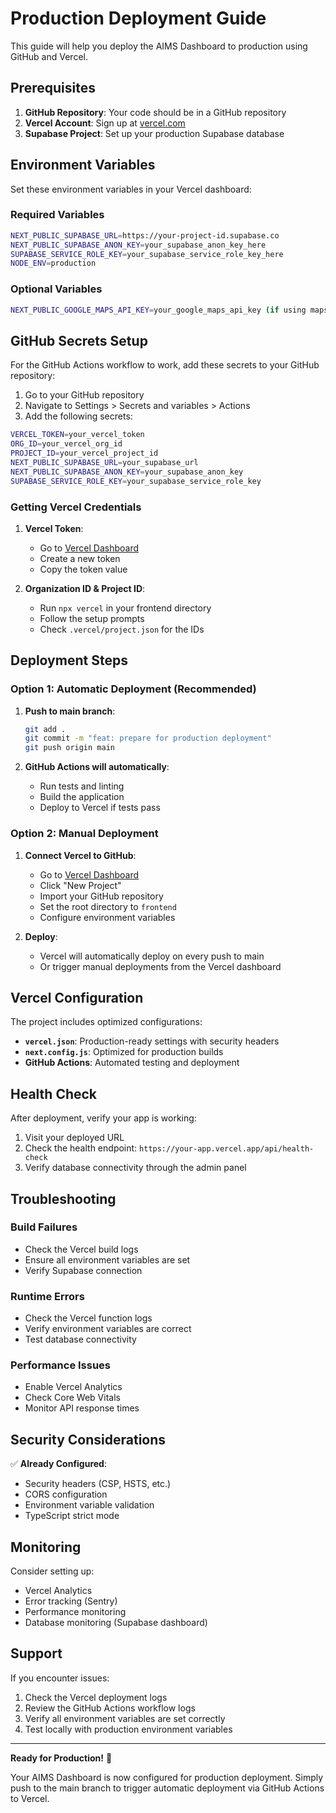 # Production Deployment Guide

This guide will help you deploy the AIMS Dashboard to production using GitHub and Vercel.

## Prerequisites

1. **GitHub Repository**: Your code should be in a GitHub repository
2. **Vercel Account**: Sign up at [vercel.com](https://vercel.com)
3. **Supabase Project**: Set up your production Supabase database

## Environment Variables

Set these environment variables in your Vercel dashboard:

### Required Variables
```bash
NEXT_PUBLIC_SUPABASE_URL=https://your-project-id.supabase.co
NEXT_PUBLIC_SUPABASE_ANON_KEY=your_supabase_anon_key_here
SUPABASE_SERVICE_ROLE_KEY=your_supabase_service_role_key_here
NODE_ENV=production
```

### Optional Variables
```bash
NEXT_PUBLIC_GOOGLE_MAPS_API_KEY=your_google_maps_api_key (if using maps)
```

## GitHub Secrets Setup

For the GitHub Actions workflow to work, add these secrets to your GitHub repository:

1. Go to your GitHub repository
2. Navigate to Settings > Secrets and variables > Actions
3. Add the following secrets:

```bash
VERCEL_TOKEN=your_vercel_token
ORG_ID=your_vercel_org_id
PROJECT_ID=your_vercel_project_id
NEXT_PUBLIC_SUPABASE_URL=your_supabase_url
NEXT_PUBLIC_SUPABASE_ANON_KEY=your_supabase_anon_key
SUPABASE_SERVICE_ROLE_KEY=your_supabase_service_role_key
```

### Getting Vercel Credentials

1. **Vercel Token**: 
   - Go to [Vercel Dashboard](https://vercel.com/account/tokens)
   - Create a new token
   - Copy the token value

2. **Organization ID & Project ID**:
   - Run `npx vercel` in your frontend directory
   - Follow the setup prompts
   - Check `.vercel/project.json` for the IDs

## Deployment Steps

### Option 1: Automatic Deployment (Recommended)

1. **Push to main branch**:
   ```bash
   git add .
   git commit -m "feat: prepare for production deployment"
   git push origin main
   ```

2. **GitHub Actions will automatically**:
   - Run tests and linting
   - Build the application
   - Deploy to Vercel if tests pass

### Option 2: Manual Deployment

1. **Connect Vercel to GitHub**:
   - Go to [Vercel Dashboard](https://vercel.com/dashboard)
   - Click "New Project"
   - Import your GitHub repository
   - Set the root directory to `frontend`
   - Configure environment variables

2. **Deploy**:
   - Vercel will automatically deploy on every push to main
   - Or trigger manual deployments from the Vercel dashboard

## Vercel Configuration

The project includes optimized configurations:

- **`vercel.json`**: Production-ready settings with security headers
- **`next.config.js`**: Optimized for production builds
- **GitHub Actions**: Automated testing and deployment

## Health Check

After deployment, verify your app is working:

1. Visit your deployed URL
2. Check the health endpoint: `https://your-app.vercel.app/api/health-check`
3. Verify database connectivity through the admin panel

## Troubleshooting

### Build Failures
- Check the Vercel build logs
- Ensure all environment variables are set
- Verify Supabase connection

### Runtime Errors
- Check the Vercel function logs
- Verify environment variables are correct
- Test database connectivity

### Performance Issues
- Enable Vercel Analytics
- Check Core Web Vitals
- Monitor API response times

## Security Considerations

✅ **Already Configured**:
- Security headers (CSP, HSTS, etc.)
- CORS configuration
- Environment variable validation
- TypeScript strict mode

## Monitoring

Consider setting up:
- Vercel Analytics
- Error tracking (Sentry)
- Performance monitoring
- Database monitoring (Supabase dashboard)

## Support

If you encounter issues:
1. Check the Vercel deployment logs
2. Review the GitHub Actions workflow logs
3. Verify all environment variables are set correctly
4. Test locally with production environment variables

---

**Ready for Production!** 🚀

Your AIMS Dashboard is now configured for production deployment. Simply push to the main branch to trigger automatic deployment via GitHub Actions to Vercel.
